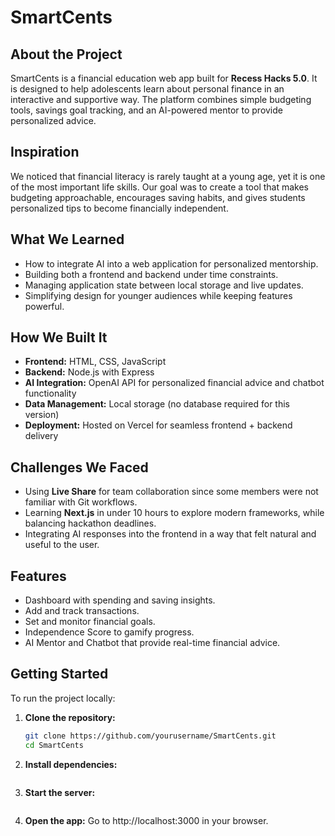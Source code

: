 # SmartCents

## About the Project
SmartCents is a financial education web app built for **Recess Hacks 5.0**. It is designed to help adolescents learn about personal finance in an interactive and supportive way. The platform combines simple budgeting tools, savings goal tracking, and an AI-powered mentor to provide personalized advice.  

## Inspiration
We noticed that financial literacy is rarely taught at a young age, yet it is one of the most important life skills. Our goal was to create a tool that makes budgeting approachable, encourages saving habits, and gives students personalized tips to become financially independent.  

## What We Learned
- How to integrate AI into a web application for personalized mentorship.  
- Building both a frontend and backend under time constraints.  
- Managing application state between local storage and live updates.  
- Simplifying design for younger audiences while keeping features powerful.  

## How We Built It
- **Frontend:** HTML, CSS, JavaScript  
- **Backend:** Node.js with Express  
- **AI Integration:** OpenAI API for personalized financial advice and chatbot functionality  
- **Data Management:** Local storage (no database required for this version)  
- **Deployment:** Hosted on Vercel for seamless frontend + backend delivery  

## Challenges We Faced
- Using **Live Share** for team collaboration since some members were not familiar with Git workflows.  
- Learning **Next.js** in under 10 hours to explore modern frameworks, while balancing hackathon deadlines.  
- Integrating AI responses into the frontend in a way that felt natural and useful to the user.  

## Features
- Dashboard with spending and saving insights.  
- Add and track transactions.  
- Set and monitor financial goals.  
- Independence Score to gamify progress.  
- AI Mentor and Chatbot that provide real-time financial advice.  


## Getting Started
To run the project locally:

1. **Clone the repository:**
   ```bash
   git clone https://github.com/yourusername/SmartCents.git
   cd SmartCents

2. **Install dependencies:**
   ```npm install

3. **Start the server:**
   ```node index.js

4. **Open the app:**
Go to http://localhost:3000 in your browser.
  
